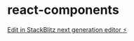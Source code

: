 # react-components

[Edit in StackBlitz next generation editor ⚡️](https://stackblitz.com/~/github.com/Hassanjk/react-components)